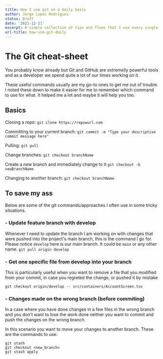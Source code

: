 ```yaml
---
title: How I use git on a daily basis
author: Jorge Lopes Rodrigues
status: Draft
date: '2021-12-11'
excerpt: A simple collection of tips and flows that I use every single day in git and github for work, pleasure and profit.
url-title: how-use-git-daily
---
```


# The Git cheat-sheet
You probably know already but Git and GitHub are extremelly powerful tools and as a developer we spend quite a lot of our times working on it. 

These useful commands usually are my go-to ones to get me out of trouble.
I noted these down to make it easier for me to remember which command to use for what. It helped me a lot and maybe it will help you too.

## Basics
Cloning a repo:
`git clone https://repowurl.com`

Committing to your current branch:
`git commit -m "Type your descriptive commit message here"`

Pulling:
`git pull`

Change branches:
`git checkout branchName`

Create a new branch and immediately change to it
`git checkout -b newBranchName`

Changing to another branch:
`git checkout branchName`

## To save my ass
Below are some of the git commands/approaches I often use in some tricky situations.

### - Update feature branch with develop
Whenever I need to update the branch I am working on with changes that were pushed into the project's main branch, this is the command I go for. Please notice `develop` here is our main branch. It could be `main` or any other name.
`git pull origin develop`

### - Get one specific file from develop into your branch 
This is particularly useful when you want to remove a file that you modified from your commit, in case you regreted the change, or pushed it by mistake
      
`git checkout origin/develop -- src/containers/AccountScreen.tsx`

### - Changes made on the wrong branch (before commiting)
In a case where you have done changes in a few files in the wrong branch and you don't want to lose the work done neither you want to commit and push the changes on the wrong branch. 

In this scenario you want to move your changes to another branch. These are the commands to use:
```
git stash
git checkout <new_branch>
git stash apply
````